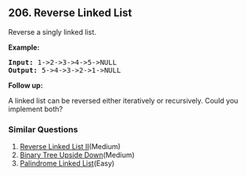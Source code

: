 ## 206. Reverse Linked List

<p>Reverse a singly linked list.</p>

<p><strong>Example:</strong></p>

<pre>
<strong>Input:</strong> 1-&gt;2-&gt;3-&gt;4-&gt;5-&gt;NULL
<strong>Output:</strong> 5-&gt;4-&gt;3-&gt;2-&gt;1-&gt;NULL
</pre>

<p><b>Follow up:</b></p>

<p>A linked list can be reversed either iteratively or recursively. Could you implement both?</p>


### Similar Questions
  1. [Reverse Linked List II](https://github.com/openset/leetcode/tree/master/solution/reverse-linked-list-ii)(Medium)
  1. [Binary Tree Upside Down](https://github.com/openset/leetcode/tree/master/solution/binary-tree-upside-down)(Medium)
  1. [Palindrome Linked List](https://github.com/openset/leetcode/tree/master/solution/palindrome-linked-list)(Easy)

